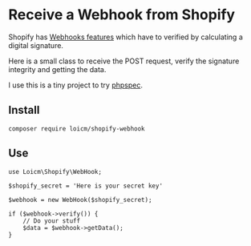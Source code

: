 # Receive a Webhook from Shopify

Shopify has [Webhooks features](https://docs.shopify.com/api/webhooks/using-webhooks) which have to verified by calculating a digital signature.

Here is a small class to receive the POST request, verify the signature integrity and getting the data.

I use this is a tiny project to try [phpspec](http://www.phpspec.net/).


## Install

```
composer require loicm/shopify-webhook
```

## Use

```
use Loicm\Shopify\WebHook;

$shopify_secret = 'Here is your secret key'

$webhook = new WebHook($shopify_secret);

if ($webhook->verify()) {
    // Do your stuff
    $data = $webhook->getData();
}
```
